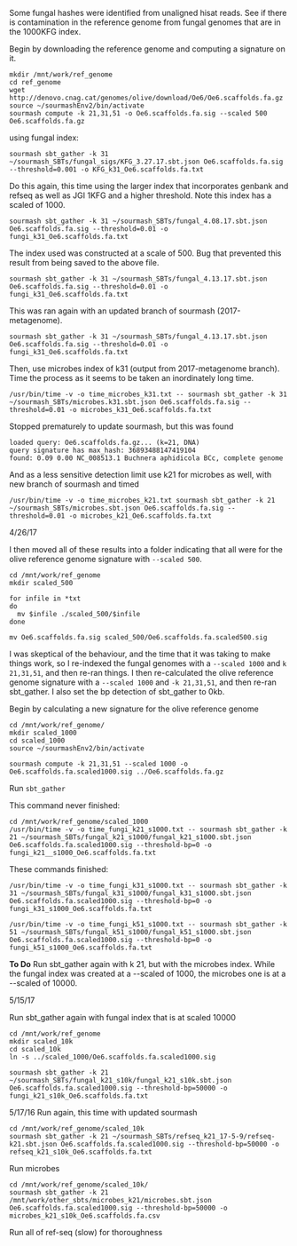 Some fungal hashes were identified from unaligned hisat reads. See if there is contamination in the reference genome from fungal genomes that are in the 1000KFG index. 

Begin by downloading the reference genome and computing a signature on it. 
```
mkdir /mnt/work/ref_genome
cd ref_genome
wget http://denovo.cnag.cat/genomes/olive/download/Oe6/Oe6.scaffolds.fa.gz
source ~/sourmashEnv2/bin/activate
sourmash compute -k 21,31,51 -o Oe6.scaffolds.fa.sig --scaled 500 Oe6.scaffolds.fa.gz
```
using fungal index:
```
sourmash sbt_gather -k 31 ~/sourmash_SBTs/fungal_sigs/KFG_3.27.17.sbt.json Oe6.scaffolds.fa.sig --threshold=0.001 -o KFG_k31_Oe6.scaffolds.fa.txt
```

Do this again, this time using the larger index that incorporates genbank and refseq as well as JGI 1KFG and a higher threshold. Note this index has a scaled of 1000. 
```
sourmash sbt_gather -k 31 ~/sourmash_SBTs/fungal_4.08.17.sbt.json Oe6.scaffolds.fa.sig --threshold=0.01 -o fungi_k31_Oe6.scaffolds.fa.txt
```

The index used was constructed at a scale of 500. Bug that prevented this result from being saved to the above file. 
```
sourmash sbt_gather -k 31 ~/sourmash_SBTs/fungal_4.13.17.sbt.json Oe6.scaffolds.fa.sig --threshold=0.01 -o fungi_k31_Oe6.scaffolds.fa.txt
```

This was ran again with an updated branch of sourmash (2017-metagenome). 
```
sourmash sbt_gather -k 31 ~/sourmash_SBTs/fungal_4.13.17.sbt.json Oe6.scaffolds.fa.sig --threshold=0.01 -o fungi_k31_Oe6.scaffolds.fa.txt
```

Then, use microbes index of k31 (output from 2017-metagenome branch). Time the process as it seems to be taken an inordinately long time.
```
/usr/bin/time -v -o time_microbes_k31.txt -- sourmash sbt_gather -k 31 ~/sourmash_SBTs/microbes.k31.sbt.json Oe6.scaffolds.fa.sig --threshold=0.01 -o microbes_k31_Oe6.scaffolds.fa.txt
```

Stopped prematurely to update sourmash, but this was found
```
loaded query: Oe6.scaffolds.fa.gz... (k=21, DNA)
query signature has max_hash: 36893488147419104
found: 0.09 0.00 NC_008513.1 Buchnera aphidicola BCc, complete genome
```
And as a less sensitive detection limit use k21 for microbes as well, with new branch of sourmash and timed
```
/usr/bin/time -v -o time_microbes_k21.txt sourmash sbt_gather -k 21 ~/sourmash_SBTs/microbes.sbt.json Oe6.scaffolds.fa.sig --threshold=0.01 -o microbes_k21_Oe6.scaffolds.fa.txt
```

4/26/17

I then moved all of these results into a folder indicating that all were for the olive reference genome signature with `--scaled 500`.
```
cd /mnt/work/ref_genome
mkdir scaled_500

for infile in *txt
do
  mv $infile ./scaled_500/$infile
done

mv Oe6.scaffolds.fa.sig scaled_500/Oe6.scaffolds.fa.scaled500.sig
```

I was skeptical of the behaviour, and the time that it was taking to make things work, so I re-indexed the fungal genomes with a `--scaled 1000` and `k 21,31,51`, and then re-ran things. I then re-calculated the olive reference genome signature with a `--scaled 1000` and `-k 21,31,51`, and then re-ran sbt_gather. I also set the bp detection of sbt_gather to 0kb. 

Begin by calculating a new signature for the olive reference genome
```
cd /mnt/work/ref_genome/
mkdir scaled_1000
cd scaled_1000
source ~/sourmashEnv2/bin/activate

sourmash compute -k 21,31,51 --scaled 1000 -o Oe6.scaffolds.fa.scaled1000.sig ../Oe6.scaffolds.fa.gz
```

Run `sbt_gather`

This command never finished:
```
cd /mnt/work/ref_genome/scaled_1000
/usr/bin/time -v -o time_fungi_k21_s1000.txt -- sourmash sbt_gather -k 21 ~/sourmash_SBTs/fungal_k21_s1000/fungal_k21_s1000.sbt.json Oe6.scaffolds.fa.scaled1000.sig --threshold-bp=0 -o fungi_k21__s1000_Oe6.scaffolds.fa.txt
```

These commands finished:
```
/usr/bin/time -v -o time_fungi_k31_s1000.txt -- sourmash sbt_gather -k 31 ~/sourmash_SBTs/fungal_k31_s1000/fungal_k31_s1000.sbt.json Oe6.scaffolds.fa.scaled1000.sig --threshold-bp=0 -o fungi_k31_s1000_Oe6.scaffolds.fa.txt

/usr/bin/time -v -o time_fungi_k51_s1000.txt -- sourmash sbt_gather -k 51 ~/sourmash_SBTs/fungal_k51_s1000/fungal_k51_s1000.sbt.json Oe6.scaffolds.fa.scaled1000.sig --threshold-bp=0 -o fungi_k51_s1000_Oe6.scaffolds.fa.txt
```

**To Do**
Run sbt_gather again with k 21, but with the microbes index. While the fungal index was created at a --scaled of 1000, the microbes one is at a --scaled of 10000. 



5/15/17

Run sbt_gather again with fungal index that is at scaled 10000
```
cd /mnt/work/ref_genome
mkdir scaled_10k
cd scaled_10k
ln -s ../scaled_1000/Oe6.scaffolds.fa.scaled1000.sig 

sourmash sbt_gather -k 21 ~/sourmash_SBTs/fungal_k21_s10k/fungal_k21_s10k.sbt.json Oe6.scaffolds.fa.scaled1000.sig --threshold-bp=50000 -o fungi_k21_s10k_Oe6.scaffolds.fa.txt
```

5/17/16
Run again, this time with updated sourmash
```
cd /mnt/work/ref_genome/scaled_10k
sourmash sbt_gather -k 21 ~/sourmash_SBTs/refseq_k21_17-5-9/refseq-k21.sbt.json Oe6.scaffolds.fa.scaled1000.sig --threshold-bp=50000 -o refseq_k21_s10k_Oe6.scaffolds.fa.txt
```

Run microbes
```
cd /mnt/work/ref_genome/scaled_10k/
sourmash sbt_gather -k 21 /mnt/work/other_sbts/microbes_k21/microbes.sbt.json Oe6.scaffolds.fa.scaled1000.sig --threshold-bp=50000 -o microbes_k21_s10k_Oe6.scaffolds.fa.csv
```

Run all of ref-seq (slow) for thoroughness
